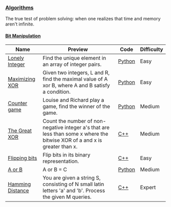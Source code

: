 
### [Algorithms](https://www.hackerrank.com/domains/algorithms)
The true test of problem solving: when one realizes that time and memory aren't infinite.



#### [Bit Manipulation](https://www.hackerrank.com/domains/algorithms/bit-manipulation)

Name | Preview | Code | Difficulty
---- | ------- | ---- | ----------
[Lonely Integer](https://www.hackerrank.com/challenges/lonely-integer)|Find the unique element in an array of integer pairs.|[Python](lonely-integer.py)|Easy
[Maximizing XOR](https://www.hackerrank.com/challenges/maximizing-xor)|Given two integers, L and R, find the maximal value of A xor B,  where A and B satisfy a condition.|[Python](maximizing-xor.py)|Easy
[Counter game](https://www.hackerrank.com/challenges/counter-game)|Louise and Richard play a game, find the winner of the game.|[Python](counter-game.py)|Medium
[The Great XOR](https://www.hackerrank.com/challenges/the-great-xor)|Count the number of non-negative integer a's that are less than some x where the bitwise XOR of a and x is greater than x.|[C++](the-great-xor.cpp)|Medium
[Flipping bits](https://www.hackerrank.com/challenges/flipping-bits)|Flip bits in its binary representation.|[C++](flipping-bits.cpp)|Easy
[A or B](https://www.hackerrank.com/challenges/aorb)|A or B = C|[Python](aorb.py)|Medium
[Hamming Distance](https://www.hackerrank.com/challenges/hamming-distance)|You are given a string S, consisting of N small latin letters 'a'  and 'b'. Process the given M queries.|[C++](hamming-distance.cpp)|Expert


